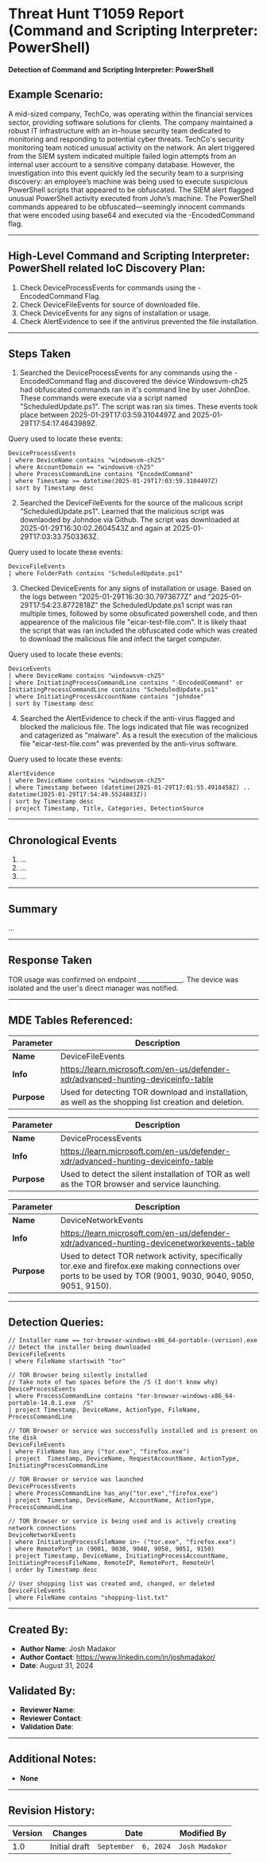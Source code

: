 # Threat Hunt T1059 Report (Command and Scripting Interpreter: PowerShell)

**Detection of Command and Scripting Interpreter: PowerShell**

## Example Scenario:
A mid-sized company, TechCo, was operating within the financial services sector, providing software solutions for clients. The company maintained a robust IT infrastructure with an in-house security team dedicated to monitoring and responding to potential cyber threats. TechCo's security monitoring team noticed unusual activity on the network. An alert triggered from the SIEM system indicated multiple failed login attempts from an internal user account to a sensitive company database. However, the investigation into this event quickly led the security team to a surprising discovery: an employee’s machine was being used to execute suspicious PowerShell scripts that appeared to be obfuscated. The SIEM alert flagged unusual PowerShell activity executed from John’s machine. The PowerShell commands appeared to be obfuscated—seemingly innocent commands that were encoded using base64 and executed via the -EncodedCommand flag.

---

## High-Level Command and Scripting Interpreter: PowerShell related IoC Discovery Plan:
1. Check DeviceProcessEvents for commands using the -EncodedCommand Flag.
2. Check DeviceFileEvents for source of downloaded file.
3. Check DeviceEvents for any signs of installation or usage. 
4. Check AlertEvidence to see if the antivirus prevented the file installation.

---

## Steps Taken

1. Searched the DeviceProcessEvents for any commands using the -EncodedCommand flag and discovered the device Windowsvm-ch25 had obfuscated commands ran in it's command line by user JohnDoe. These commands were execute via a script named "ScheduledUpdate.ps1". The script was ran six times. These events took place between 2025-01-29T17:03:59.3104497Z and 2025-01-29T17:54:17.4643989Z.

Query used to locate these events:

```kql
DeviceProcessEvents
| where DeviceName contains "windowsvm-ch25"
| where AccountDomain == "windowsvm-ch25"
| where ProcessCommandLine contains "EncodedCommand"
| where Timestamp >= datetime(2025-01-29T17:03:59.3104497Z) 
| sort by Timestamp desc  
```
2. Searched the DeviceFileEvents for the source of the malicous script "ScheduledUpdate.ps1". Learned that the malicious script was downlaoded by Johndoe via Github. The script was downloaded at 2025-01-29T16:30:02.2604543Z and again at 2025-01-29T17:03:33.7503363Z. 

Query used to locate these events:

```kql
DeviceFileEvents
| where FolderPath contains "ScheduledUpdate.ps1"
```
3. Checked DeviceEvents for any signs of installation or usage. Based on the logs between "2025-01-29T16:30:30.7973677Z" and "2025-01-29T17:54:23.8772818Z" the ScheduledUpdate.ps1 script was ran multiple times, followed by some obsuficated powershell code, and then appearence of the malicious file "eicar-test-file.com". It is likely thaat the script that was ran included the obfuscated code which was created to download the malicious file and infect the target computer.

Query used to locate these events:
```kql
DeviceEvents
| where DeviceName contains "windowsvm-ch25"
| where InitiatingProcessCommandLine contains "-EncodedCommand" or InitiatingProcessCommandLine contains "ScheduledUpdate.ps1"
| where InitiatingProcessAccountName contains "johndoe"
| sort by Timestamp desc 
```
4. Searched the AlertEvidence to check if the anti-virus flagged and blocked the malicious file. The logs indicated that file was recognized and catagerized as "malware". As a result the execution of the malicious file "eicar-test-file.com" was prevented by the anti-virus software.

Query used to locate these events:
```kql
AlertEvidence 
| where DeviceName contains "windowsvm-ch25"
| where Timestamp between (datetime(2025-01-29T17:01:55.4918458Z) .. datetime(2025-01-29T17:54:49.5524883Z))
| sort by Timestamp desc 
| project Timestamp, Title, Categories, DetectionSource
```
---

## Chronological Events

1. ...
2. ...
3. ...

---

## Summary

...

---

## Response Taken
TOR usage was confirmed on endpoint ______________. The device was isolated and the user's direct manager was notified.

---

## MDE Tables Referenced:
| **Parameter**       | **Description**                                                              |
|---------------------|------------------------------------------------------------------------------|
| **Name**| DeviceFileEvents|
| **Info**|https://learn.microsoft.com/en-us/defender-xdr/advanced-hunting-deviceinfo-table|
| **Purpose**| Used for detecting TOR download and installation, as well as the shopping list creation and deletion. |

| **Parameter**       | **Description**                                                              |
|---------------------|------------------------------------------------------------------------------|
| **Name**| DeviceProcessEvents|
| **Info**|https://learn.microsoft.com/en-us/defender-xdr/advanced-hunting-deviceinfo-table|
| **Purpose**| Used to detect the silent installation of TOR as well as the TOR browser and service launching.|

| **Parameter**       | **Description**                                                              |
|---------------------|------------------------------------------------------------------------------|
| **Name**| DeviceNetworkEvents|
| **Info**|https://learn.microsoft.com/en-us/defender-xdr/advanced-hunting-devicenetworkevents-table|
| **Purpose**| Used to detect TOR network activity, specifically tor.exe and firefox.exe making connections over ports to be used by TOR (9001, 9030, 9040, 9050, 9051, 9150).|

---

## Detection Queries:
```kql
// Installer name == tor-browser-windows-x86_64-portable-(version).exe
// Detect the installer being downloaded
DeviceFileEvents
| where FileName startswith "tor"

// TOR Browser being silently installed
// Take note of two spaces before the /S (I don't know why)
DeviceProcessEvents
| where ProcessCommandLine contains "tor-browser-windows-x86_64-portable-14.0.1.exe  /S"
| project Timestamp, DeviceName, ActionType, FileName, ProcessCommandLine

// TOR Browser or service was successfully installed and is present on the disk
DeviceFileEvents
| where FileName has_any ("tor.exe", "firefox.exe")
| project  Timestamp, DeviceName, RequestAccountName, ActionType, InitiatingProcessCommandLine

// TOR Browser or service was launched
DeviceProcessEvents
| where ProcessCommandLine has_any("tor.exe","firefox.exe")
| project  Timestamp, DeviceName, AccountName, ActionType, ProcessCommandLine

// TOR Browser or service is being used and is actively creating network connections
DeviceNetworkEvents
| where InitiatingProcessFileName in~ ("tor.exe", "firefox.exe")
| where RemotePort in (9001, 9030, 9040, 9050, 9051, 9150)
| project Timestamp, DeviceName, InitiatingProcessAccountName, InitiatingProcessFileName, RemoteIP, RemotePort, RemoteUrl
| order by Timestamp desc

// User shopping list was created and, changed, or deleted
DeviceFileEvents
| where FileName contains "shopping-list.txt"
```

---

## Created By:
- **Author Name**: Josh Madakor
- **Author Contact**: https://www.linkedin.com/in/joshmadakor/
- **Date**: August 31, 2024

## Validated By:
- **Reviewer Name**: 
- **Reviewer Contact**: 
- **Validation Date**: 

---

## Additional Notes:
- **None**

---

## Revision History:
| **Version** | **Changes**                   | **Date**         | **Modified By**   |
|-------------|-------------------------------|------------------|-------------------|
| 1.0         | Initial draft                  | `September  6, 2024`  | `Josh Madakor`   

